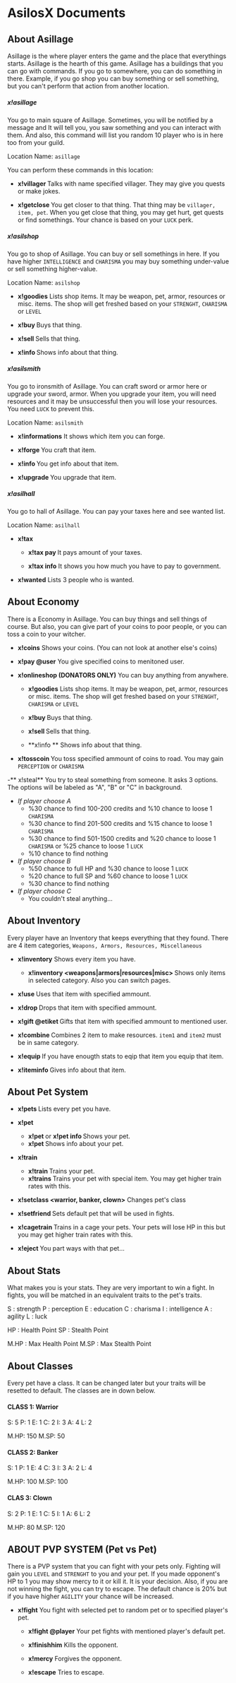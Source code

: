 # AsilosX Documents

## About Asillage
Asillage is the where player enters the game and the place that everythings starts. Asillage is the hearth of this game.
Asillage has a buildings that you can go with commands. If you go to somewhere, you can do something in there. Example, if you go shop you can buy something or sell something, but you can't perform that action from another location.
##### x!asillage
You go to main square of Asillage. Sometimes, you will be notified by a message and It will tell you, you saw something and you can interact with them.
And also, this command will list you random 10 player who is in here too from your guild.

Location Name: `asillage` 

You can perform these commands in this location:
- **x!villager <name>**
Talks with name specified villager. They may give you quests or make jokes.

- **x!getclose <thing>**
You get closer to that thing. That thing may be `villager, item, pet`. When you get close that thing, you may get hurt, get quests or find somethings. Your chance is based on your `LUCK` perk.

##### x!asilshop
You go to shop of Asillage. You can buy or sell somethings in here. If you have higher `INTELLIGENCE` and `CHARISMA` you may buy something under-value or sell something higher-value. 

Location Name: `asilshop` 

- **x!goodies**
Lists shop items. It may be weapon, pet, armor, resources or misc. items. The shop will get freshed based on your `STRENGHT`, `CHARISMA` or `LEVEL`   

- **x!buy <ammount> <thing>**
Buys that thing.

- **x!sell <ammount> <thing>**
Sells that thing.

- **x!info <thing>**
Shows info about that thing.

##### x!asilsmith
You go to ironsmith of Asillage. You can craft sword or armor here or upgrade your sword, armor. When you upgrade your item, you will need resources and it may be unsuccessful then you will lose your resources. You need `LUCK` to prevent this.

Location Name: `asilsmith` 

- **x!informations**
It shows which item you can forge.

- **x!forge <item>**
You craft that item.

- **x!info <item>**
You get info about that item.

- **x!upgrade <item>**
You upgrade that item.

##### x!asilhall
You go to hall of Asillage. You can pay your taxes here and see wanted list.

Location Name: `asilhall` 

- **x!tax**
  - **x!tax pay <amount>**
It pays amount of your taxes.

  - **x!tax info**
It shows you how much you have to pay to government.

- **x!wanted**
Lists 3 people who is wanted.


## About Economy
There is a Economy in Asillage. You can buy things and sell things of course. But also, you can give part of your coins to poor people, or you can toss a coin to your witcher.
- **x!coins**
Shows your coins. (You can not look at another else's coins)
- **x!pay <ammount> @user**
You give specified coins to menitoned user.
- **x!onlineshop (DONATORS ONLY)**
You can buy anything from anywhere.
  - **x!goodies**
Lists shop items. It may be weapon, pet, armor, resources or misc. items. The shop will get freshed based on your `STRENGHT`, `CHARISMA` or `LEVEL`   
  - **x!buy <ammount> <thing>**
Buys that thing.

  - **x!sell <ammount> <thing>**
Sells that thing.
  - **x!info <thing>  **
Shows info about that thing.

- **x!tosscoin <ammount>**
You toss specified ammount of coins to road. You may gain `PERCEPTION` or `CHARISMA`

-** x!steal**
You try to steal something from someone. It asks 3 options. The options will be labeled as "A", "B" or "C" in background.
  - *If player choose A*
    - %30 chance to find 100-200 credits and %10 chance to loose 1 `CHARISMA`
    - %30 chance to find 201-500 credits and %15 chance to loose 1 `CHARISMA`
    - %30 chance to find 501-1500 credits and %20 chance to loose 1 `CHARISMA` or %25 chance to loose 1 `LUCK`
    - %10 chance to find nothing
  - *If player choose B*
    - %50 chance to full HP and %30 chance to loose 1 `LUCK`
    - %20 chance to full SP and %60 chance to loose 1 `LUCK`
    - %30 chance to find nothing
  - *If player choose C*
    - You couldn't steal anything...


## About Inventory
Every player have an Inventory that keeps everything that they found. There are 4 item categories, `Weapons, Armors, Resources, Miscellaneous`
- **x!inventory**
Shows every item you have.
  - **x!inventory <weapons|armors|resources|misc> <page>**
  Shows only items in selected category. Also you can switch pages.

- **x!use <item> <ammount>**
Uses that item with specified ammount.

- **x!drop <item> <ammount>**
Drops that item with specified ammount.

- **x!gift @etiket <item> <ammount>**
Gifts that item with specified ammount to mentioned user.

- **x!combine <item1> <item2>**
Combines 2 item to make resources. `item1` and `item2` must be in same category.

- **x!equip <equipment>**
If you have enougth stats to eqip that item you equip that item.

- **x!iteminfo <item>**
Gives info about that item.

## About Pet System
- **x!pets <page>**
Lists every pet you have.
- **x!pet**
  - **x!pet <pet name>** or **x!pet info <pet name>**
  Shows your pet.
  - **x!pet <info> <pet name>**
  Shows info about your pet.
- **x!train**
  - **x!train <pet name>**
  Trains your pet.
  - **x!trains <pet name> <item name>**
  Trains your pet with special item. You may get higher train rates with this.
  
- **x!setclass <pet name> <warrior, banker, clown>**
Changes pet's class

- **x!setfriend <pet name>**
Sets default pet that will be used in fights.

- **x!cagetrain <pet1 name> <pet2 name>**
Trains in a cage your pets. Your pets will lose HP in this but you may get higher train rates with this.

- **x!eject <pet name>**
You part ways with that pet...


## About Stats
What makes you is your stats. They are very important to win a fight. In fights, you will be matched in an equivalent traits to the pet's traits.

S : strength
P : perception
E : education
C : charisma
I : intelligence
A : agility
L : luck

HP : Health Point
SP : Stealth Point

M.HP : Max Health Point
M.SP : Max Stealth Point

## About Classes
Every pet have a class. It can be changed later but your traits will be resetted to default. The classes are in down below.
#### CLASS 1: Warrior
S: 5
P: 1
E: 1
C: 2
I: 3
A: 4
L: 2

M.HP: 150
M.SP: 50

#### CLASS 2: Banker
S: 1
P: 1
E: 4
C: 3
I: 3
A: 2
L: 4

M.HP: 100
M.SP: 100

#### CLAS 3: Clown
S: 2
P: 1
E: 1
C: 5
I: 1
A: 6
L: 2

M.HP: 80
M.SP: 120


## ABOUT PVP SYSTEM (Pet vs Pet)
There is a PVP system that you can fight with your pets only. Fighting will gain you `LEVEL` and `STRENGHT` to you and your pet.
If you made opponent's HP to 1 you may show mercy to it or kill it. It is your decision. Also, if you are not winning the fight, you can try to escape. The default chance is 20% but if you have higher `AGILITY` your chance will be increased.
- **x!fight**
You fight with selected pet to random pet or to specified player's pet.
  - **x!fight <pet> @player**
  Your pet fights with mentioned player's default pet.
  
  - **x!finishhim**
  Kills the opponent.
  - **x!mercy**
  Forgives the opponent.
  - **x!escape**
  Tries to escape.
